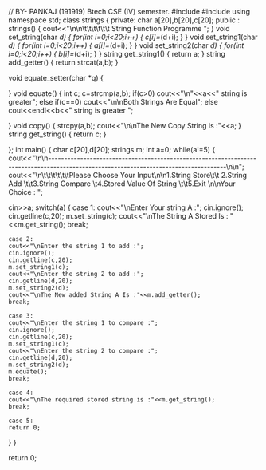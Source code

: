 // BY- PANKAJ (191919) Btech CSE (IV) semester.
#include<iostream>
#include<cstring>
using namespace std;
class strings
{
   private:
   char a[20],b[20],c[20];
   public :
   strings()
   {
     cout<<"\n\n\t\t\t\t\t\t String Function Programme ";
   }
   void set_string(char *d)
   {
     for(int i=0;i<20;i++)
     {
     c[i]=*(d+i);
     }
   }
   void set_string1(char *d)
   {
     for(int i=0;i<20;i++)
     {
     a[i]=*(d+i);
     }
   }
   void set_string2(char *d)
   {
     for(int i=0;i<20;i++)
     {
     b[i]=*(d+i);
     }
   }
   string get_string1()
   {
     return a;
   }
   string add_getter()
   {
       return strcat(a,b);
   }

   void equate_setter(char *q)
   {

   }
   void equate()
   {
       int c;
       c=strcmp(a,b);
       if(c>0)
       cout<<"\n"<<a<<" string is greater";
       else if(c==0)
       cout<<"\n\nBoth Strings Are Equal";
       else
       cout<<endl<<b<<" string is greater ";

   }
   void copy()
   {
       strcpy(a,b);
       cout<<"\n\nThe New Copy String is :"<<a;
   }
   string get_string()
   {
     return c;
   }
   
   
};
int main()
{
  char c[20],d[20];
  strings m;
  int a=0;
  while(a!=5)
  {
  cout<<"\n\n-------------------------------------------------------------------------------------------------------------------------------------\n\n";
  cout<<"\n\t\t\t\t\t\tPlease Choose Your Input\n\n1.String Store\t\t 2.String Add \t\t3.String Compare \t4.Stored Value Of String \t\t5.Exit \n\nYour Choice : ";
  
  cin>>a;
  switch(a)
  {
    case 1:
    cout<<"\nEnter Your string A :";
    cin.ignore();
    cin.getline(c,20);
    m.set_string(c);
    cout<<"\nThe String A Stored Is : "<<m.get_string();
    break;

    case 2:
    cout<<"\nEnter the string 1 to add :";
    cin.ignore();
    cin.getline(c,20);
    m.set_string1(c);
    cout<<"\nEnter the string 2 to add :";
    cin.getline(d,20);
    m.set_string2(d);
    cout<<"\nThe New added String A Is :"<<m.add_getter();
    break;

    case 3:
    cout<<"\nEnter the string 1 to compare :";
    cin.ignore();
    cin.getline(c,20);
    m.set_string1(c);
    cout<<"\nEnter the string 2 to compare :";
    cin.getline(d,20);
    m.set_string2(d);
    m.equate();
    break;

    case 4:
    cout<<"\nThe required stored string is :"<<m.get_string();
    break;
    
    case 5:
    return 0;

  }
  }
  
  return 0;
